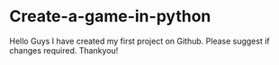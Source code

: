 # Create-a-game-in-python
Hello Guys I have created my first project on Github.
Please suggest if changes required. Thankyou!
